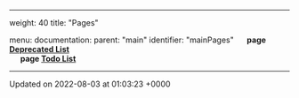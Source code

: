 ---
weight: 40
title: "Pages"

menu:
  documentation:
    parent: "main"
    identifier: "mainPages" 
&nbsp;&nbsp;&nbsp;&nbsp;&nbsp;<b>page <a href=/documentation/code/main/pages/deprecated/#page-deprecated>Deprecated List<a></b><br>
&nbsp;&nbsp;&nbsp;&nbsp;&nbsp;<b>page <a href=/documentation/code/main/pages/todo/#page-todo>Todo List<a></b><br>



-------------------------------

Updated on 2022-08-03 at 01:03:23 +0000
